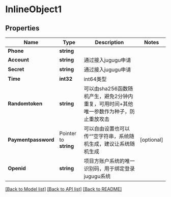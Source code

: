 # InlineObject1

## Properties

Name | Type | Description | Notes
------------ | ------------- | ------------- | -------------
**Phone** | **string** |  | 
**Account** | **string** | 通过接入jugugu申请 | 
**Secret** | **string** | 通过接入jugugu申请 | 
**Time** | **int32** | int64类型 | 
**Randomtoken** | **string** | 可以由sha256函数随机产生，避免2分钟内重复，可用时间+其他唯一参数作为种子，防止重放攻击 | 
**Paymentpassword** | Pointer to **string** | 可以自由设置也可以传“”空字符串，系统随机生成，建议让系统随机生成 | [optional] 
**Openid** | **string** | 项目方账户系统的唯一识别码，用于绑定登录jugugu系统 | 

[[Back to Model list]](../README.md#documentation-for-models) [[Back to API list]](../README.md#documentation-for-api-endpoints) [[Back to README]](../README.md)



